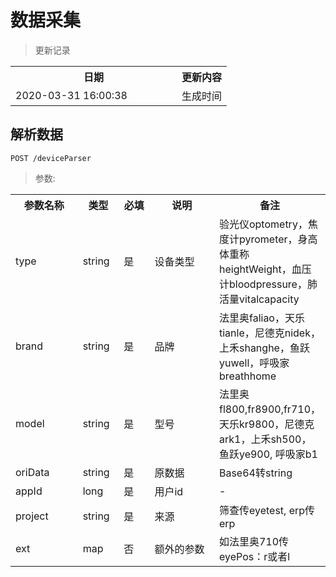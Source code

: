 # 数据采集

> 更新记录

<table>
    <tr>
        <th style="width:250px;">日期</th>
        <th>更新内容</th>
    </tr>
    <tr>
        <td>2020-03-31 16:00:38</td>
        <td>生成时间</td>
    </tr>
</table>


## 解析数据

```
POST /deviceParser
```

> 参数:
<table>
    <tr>
        <th style="width:150px;">参数名称</th>
        <th style="width:60px;">类型</th>
        <th style="width:60px;">必填</th>
        <th style="width:200px;">说明</th>
        <th>备注</th>
    </tr>
    <tr>
        <td>type</td>
        <td>string</td>
        <td>是</td>
        <td>设备类型</td>
        <td>验光仪optometry，焦度计pyrometer，身高体重称heightWeight，血压计bloodpressure，肺活量vitalcapacity</td>
    </tr>       
    <tr>
        <td>brand</td>
        <td>string</td>
        <td>是</td>
        <td>品牌</td>
        <td>法里奥faliao，天乐tianle，尼德克nidek，上禾shanghe，鱼跃yuwell，呼吸家breathhome</td>
    </tr>
    <tr>
        <td>model</td>
        <td>string</td>
        <td>是</td>
        <td>型号</td>
        <td>法里奥fl800,fr8900,fr710，天乐kr9800，尼德克ark1，上禾sh500，鱼跃ye900, 呼吸家b1</td>
    </tr>
    <tr>
        <td>oriData</td>
        <td>string</td>
        <td>是</td>
        <td>原数据</td>
        <td>Base64转string</td>
    </tr>
    <tr>
        <td>appId</td>
        <td>long</td>
        <td>是</td>
        <td>用户id</td>
        <td>-</td>
    </tr>
    <tr>
        <td>project</td>
        <td>string</td>
        <td>是</td>
        <td>来源</td>
        <td>筛查传eyetest, erp传erp</td>
    </tr>
    <tr>
        <td>ext</td>
        <td>map</td>
        <td>否</td>
        <td>额外的参数</td>
        <td>如法里奥710传eyePos：r或者l</td>
    </tr>
</table>




